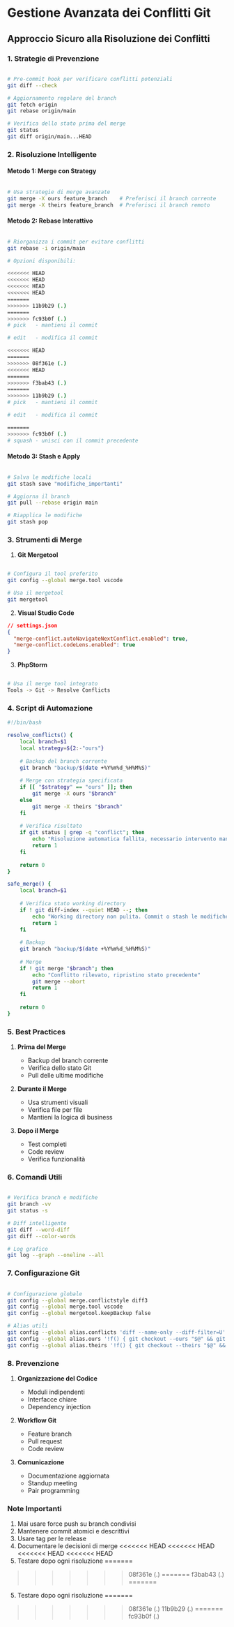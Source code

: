 # Gestione Avanzata dei Conflitti Git

## Approccio Sicuro alla Risoluzione dei Conflitti

### 1. Strategie di Prevenzione

```bash

# Pre-commit hook per verificare conflitti potenziali
git diff --check

# Aggiornamento regolare del branch
git fetch origin
git rebase origin/main

# Verifica dello stato prima del merge
git status
git diff origin/main...HEAD
```

### 2. Risoluzione Intelligente

#### Metodo 1: Merge con Strategy
```bash

# Usa strategie di merge avanzate
git merge -X ours feature_branch    # Preferisci il branch corrente
git merge -X theirs feature_branch  # Preferisci il branch remoto
```

#### Metodo 2: Rebase Interattivo
```bash

# Riorganizza i commit per evitare conflitti
git rebase -i origin/main

# Opzioni disponibili:

<<<<<<< HEAD
<<<<<<< HEAD
<<<<<<< HEAD
<<<<<<< HEAD
=======
>>>>>>> 11b9b29 (.)
=======
>>>>>>> fc93b0f (.)
# pick   - mantieni il commit

# edit   - modifica il commit

<<<<<<< HEAD
=======
>>>>>>> 08f361e (.)
<<<<<<< HEAD
=======
>>>>>>> f3bab43 (.)
=======
>>>>>>> 11b9b29 (.)
# pick   - mantieni il commit

# edit   - modifica il commit

=======
>>>>>>> fc93b0f (.)
# squash - unisci con il commit precedente
```

#### Metodo 3: Stash e Apply
```bash

# Salva le modifiche locali
git stash save "modifiche_importanti"

# Aggiorna il branch
git pull --rebase origin main

# Riapplica le modifiche
git stash pop
```

### 3. Strumenti di Merge

1. **Git Mergetool**
```bash

# Configura il tool preferito
git config --global merge.tool vscode

# Usa il mergetool
git mergetool
```

2. **Visual Studio Code**
```json
// settings.json
{
  "merge-conflict.autoNavigateNextConflict.enabled": true,
  "merge-conflict.codeLens.enabled": true
}
```

3. **PhpStorm**
```bash

# Usa il merge tool integrato
Tools -> Git -> Resolve Conflicts
```

### 4. Script di Automazione

```bash
#!/bin/bash

resolve_conflicts() {
    local branch=$1
    local strategy=${2:-"ours"}
    
    # Backup del branch corrente
    git branch "backup/$(date +%Y%m%d_%H%M%S)"
    
    # Merge con strategia specificata
    if [[ "$strategy" == "ours" ]]; then
        git merge -X ours "$branch"
    else
        git merge -X theirs "$branch"
    fi
    
    # Verifica risultato
    if git status | grep -q "conflict"; then
        echo "Risoluzione automatica fallita, necessario intervento manuale"
        return 1
    fi
    
    return 0
}

safe_merge() {
    local branch=$1
    
    # Verifica stato working directory
    if ! git diff-index --quiet HEAD --; then
        echo "Working directory non pulita. Commit o stash le modifiche."
        return 1
    fi
    
    # Backup
    git branch "backup/$(date +%Y%m%d_%H%M%S)"
    
    # Merge
    if ! git merge "$branch"; then
        echo "Conflitto rilevato, ripristino stato precedente"
        git merge --abort
        return 1
    fi
    
    return 0
}
```

### 5. Best Practices

1. **Prima del Merge**
   - Backup del branch corrente
   - Verifica dello stato Git
   - Pull delle ultime modifiche

2. **Durante il Merge**
   - Usa strumenti visuali
   - Verifica file per file
   - Mantieni la logica di business

3. **Dopo il Merge**
   - Test completi
   - Code review
   - Verifica funzionalità

### 6. Comandi Utili

```bash

# Verifica branch e modifiche
git branch -vv
git status -s

# Diff intelligente
git diff --word-diff
git diff --color-words

# Log grafico
git log --graph --oneline --all
```

### 7. Configurazione Git

```bash

# Configurazione globale
git config --global merge.conflictstyle diff3
git config --global merge.tool vscode
git config --global mergetool.keepBackup false

# Alias utili
git config --global alias.conflicts 'diff --name-only --diff-filter=U'
git config --global alias.ours '!f() { git checkout --ours "$@" && git add "$@"; }; f'
git config --global alias.theirs '!f() { git checkout --theirs "$@" && git add "$@"; }; f'
```

### 8. Prevenzione

1. **Organizzazione del Codice**
   - Moduli indipendenti
   - Interfacce chiare
   - Dependency injection

2. **Workflow Git**
   - Feature branch
   - Pull request
   - Code review

3. **Comunicazione**
   - Documentazione aggiornata
   - Standup meeting
   - Pair programming

### Note Importanti

1. Mai usare force push su branch condivisi
2. Mantenere commit atomici e descrittivi
3. Usare tag per le release
4. Documentare le decisioni di merge
<<<<<<< HEAD
<<<<<<< HEAD
<<<<<<< HEAD
<<<<<<< HEAD
5. Testare dopo ogni risoluzione 
=======
>>>>>>> 08f361e (.)
=======
>>>>>>> f3bab43 (.)
=======
5. Testare dopo ogni risoluzione 
=======
>>>>>>> 08f361e (.)
>>>>>>> 11b9b29 (.)
=======
>>>>>>> fc93b0f (.)
